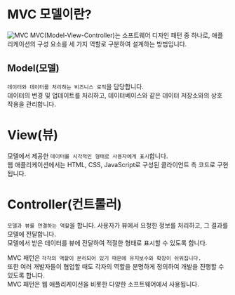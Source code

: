 # MVC 모델이란?
![MVC](https://upload.wikimedia.org/wikipedia/commons/thumb/a/a0/MVC-Process.svg/1200px-MVC-Process.svg.png)
MVC(Model-View-Controller)는 소프트웨어 디자인 패턴 중 하나로, 애플리케이션의 구성 요소를 세 가지 역할로 구분하여 설계하는 방법입니다.

## Model(모델)
`데이터와 데이터를 처리하는 비즈니스 로직`을 담당합니다.  
데이터의 변경 및 업데이트를 처리하고, 데이터베이스와 같은 데이터 저장소와의 상호 작용을 관리합니다.

# View(뷰)
모델에서 제공한 `데이터를 시각적인 형태로 사용자에게 표시`합니다.  
웹 애플리케이션에서는 HTML, CSS, JavaScript로 구성된 클라이언트 측 코드로 구현됩니다.

# Controller(컨트롤러)
`모델과 뷰를 연결하는 역할`을 합니다. 사용자가 뷰에서 요청한 정보를 처리하고, 그 결과를 모델에 전달합니다.  
모델에서 받은 데이터를 뷰에 전달하여 적절한 형태로 표시할 수 있도록 합니다.

MVC 패턴은 `각각의 역할이 분리되어 있기 때문에 유지보수와 확장이 쉬워집니다.`  
또한 여러 개발자들이 협업할 때도 각자의 역할을 분명하게 정의하여 개발을 진행할 수 있도록 합니다.  
MVC 패턴은 웹 애플리케이션을 비롯한 다양한 소프트웨어에서 사용됩니다.
